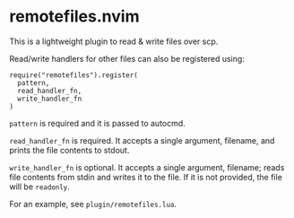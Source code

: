# remotefiles.nvim

This is a lightweight plugin to read & write files over scp.

Read/write handlers for other files can also be registered using:

```
require("remotefiles").register(
  pattern,
  read_handler_fn,
  write_handler_fn
)
```

`pattern` is required and it is passed to autocmd.

`read_handler_fn` is required. It accepts a single argument, filename, and
prints the file contents to stdout.

`write_handler_fn` is optional. It accepts a single argument, filename; reads
file contents from stdin and writes it to the file. If it is not provided, the
file will be `readonly`.

For an example, see `plugin/remotefiles.lua`.
